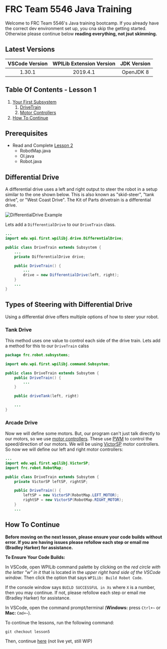 # FRC Team 5546 Java Training

Welcome to FRC Team 5546's Java training bootcamp. If you already have the correct dev environment set up, you cna skip the getting started. Otherwise please continue below **reading everything, not jsut skimming.**

## Latest Versions

| VSCode Version | WPILib Extension Version | JDK Version |
| :------------: | :----------------------: | :---------: |
|     1.30.1     |         2019.4.1         |  OpenJDK 8  |

## Table Of Contents - Lesson 1

1. [Your First Subsystem](#your-first-subsystem)
   1. [DriveTrain](#drivetrain)
   2. [Motor Controllers](#motor-controllers)
2. [How To Continue](#how-to-continue)

## Prerequisites

- Read and Complete [Lesson 2](https://github.com/bradhacker/frc-training/tree/lesson1)
  - RobotMap.java
  - OI.java
  - Robot.java

## Differential Drive

A differential drive uses a left and right output to steer the robot in a setup similar to the one shown below. This is also known as "skid-steer", "tank drive", or "West Coast Drive". The Kit of Parts drivetrain is a differential drive.

![DifferentialDrive Example](https://media.screensteps.com/image_assets/assets/001/647/607/original/6ad54b99-b8e9-4ed5-9421-530b90d19e0a.jpg)

Lets add a `DifferentialDrive` to our `DriveTrain` class.

```java
...
import edu.wpi.first.wpilibj.drive.DifferentialDrive;

public class DriveTrain extends Subsystem {
    ...
    private DifferentialDrive drive;

    public DriveTrain() {
        ...
        drive = new DifferentialDrive(left, right);
    }
    ...
}
```

## Types of Steering with Differential Drive

Using a differential drive offers multiple options of how to steer your robot.

### Tank Drive

This method uses one value to control each side of the drive train. Lets add a method for this to our `DriveTrain` calss

```java
package frc.robot.subsystems;

import edu.wpi.first.wpilibj.command.Subsystem;

public class DriveTrain extends Subsytem {
    public DriveTrain() {
        ...
    }

    public driveTank(left, right)

    ...
}
```

### Arcade Drive

Now we will define some motors. But, our program can't just talk directly to our motors, so we use [motor controllers](https://wpilib.screenstepslive.com/s/currentCS/m/getting_started/l/599672-frc-control-system-hardware-overview#motor_controllers). These use [PWM](https://en.wikipedia.org/wiki/Pulse-width_modulation) to control the speed/direction of our motors. We will be using [VictorSP](https://www.vexrobotics.com/217-9090.html) motor controllers. So now we will define our left and right motor controllers:

```java
...
import edu.wpi.first.wpilibj.VictorSP;
import frc.robot.RobotMap;

public class DriveTrain extends Subsytem {
    private VictorSP leftSP, rightSP;

    public DriveTrain() {
        leftSP = new VictorSP(RobotMap.LEFT_MOTOR);
        rightSP = new VictorSP(RobotMap.RIGHT_MOTOR);
    }
    ...
```

## How To Continue

**Before moving on the next lesson, please ensure your code builds without error. If you are having issues please refollow each step or email me (Bradley Harker) for assistance.**

**To Ensure Your Code Builds:**

In VSCode, open WPILib command palette by clicking on the _red circle with the letter "w" in it_ that is located in the _upper right hand side of the VSCode window_. Then click the option that says `WPILib: Build Robot Code`.

If the console window says `BUILD SUCCESSFUL in Xs` where `X` is a number, then you may continue. If not, please refollow each step or email me (Bradley Harker) for assistance.

In VSCode, open the command prompt/terminal (**Windows:** press `Ctrl+~` or **Mac:** `Cmd+~`).

To continue the lessons, run the following command:

```shell
git checkout lesson5
```

Then, continue [here](https://github.com/BradHacker/frc-training/tree/lesson3) (not live yet, still WIP)

